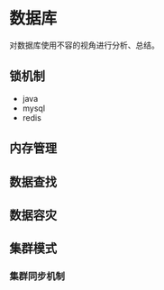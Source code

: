 # 数据库

对数据库使用不容的视角进行分析、总结。

## 锁机制

* java
* mysql
* redis

## 内存管理

## 数据查找

## 数据容灾

## 集群模式

### 集群同步机制
